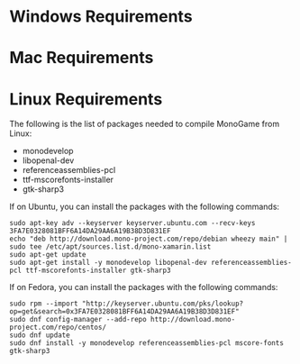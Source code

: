Windows Requirements
====================

Mac Requirements
================

Linux Requirements
==================

The following is the list of packages needed to compile MonoGame from Linux:
 * monodevelop
 * libopenal-dev
 * referenceassemblies-pcl
 * ttf-mscorefonts-installer
 * gtk-sharp3

If on Ubuntu, you can install the packages with the following commands:
```Shell
sudo apt-key adv --keyserver keyserver.ubuntu.com --recv-keys 3FA7E0328081BFF6A14DA29AA6A19B38D3D831EF
echo "deb http://download.mono-project.com/repo/debian wheezy main" | sudo tee /etc/apt/sources.list.d/mono-xamarin.list
sudo apt-get update
sudo apt-get install -y monodevelop libopenal-dev referenceassemblies-pcl ttf-mscorefonts-installer gtk-sharp3
```

If on Fedora, you can install the packages with the following commands:
```Shell
sudo rpm --import "http://keyserver.ubuntu.com/pks/lookup?op=get&search=0x3FA7E0328081BFF6A14DA29AA6A19B38D3D831EF"
sudo dnf config-manager --add-repo http://download.mono-project.com/repo/centos/
sudo dnf update
sudo dnf install -y monodevelop referenceassemblies-pcl mscore-fonts gtk-sharp3
```
